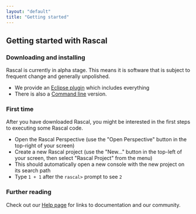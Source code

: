 ```yaml
---
layout: "default"
title: "Getting started"
---
```

## Getting started with Rascal

### Downloading and installing
Rascal is currently in alpha stage. This means it is software that is subject to frequent change and generally unpolished.

 - We provide an [Eclipse plugin](/start/eclipse/) which includes everything
 - There is also a [Command line](/start/console/) version.

### First time

After you have downloaded Rascal, you might be interested in the first steps to executing some Rascal code.

 - Open the Rascal Perspective (use the "Open Perspective" button in the top-right of your screen)
 - Create a new Rascal project (use the "New..." button in the top-left of your screen, then select "Rascal Project" from the menu)
 - This should automatically open a new console with the new project on its search path
 - Type `1 + 1` after the `rascal>` prompt to see `2`

### Further reading
Check out our [Help page](/help/) for links to documentation and our community.
